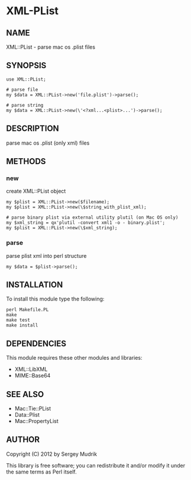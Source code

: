 XML-PList
=========

NAME
----

XML::PList - parse mac os .plist files

SYNOPSIS
--------

    use XML::PList;

    # parse file
    my $data = XML::PList->new('file.plist')->parse();

    # parse string
    my $data = XML::PList->new(\'<?xml...<plist>...')->parse();

DESCRIPTION
-----------
parse mac os .plist (only xml) files

METHODS
-------

### new
create XML::PList object

    my $plist = XML::PList->new($filename);
    my $plist = XML::PList->new(\$string_with_plist_xml);

    # parse binary plist via external utility plutil (on Mac OS only)
    my $xml_string = qx'plutil -convert xml1 -o - binary.plist';
    my $plist = XML::PList->new(\$xml_string);

### parse
parse plist xml into perl structure

    my $data = $plist->parse();

INSTALLATION
------------
To install this module type the following:

    perl Makefile.PL
    make
    make test
    make install

DEPENDENCIES
------------
This module requires these other modules and libraries:

- XML::LibXML
- MIME::Base64

SEE ALSO
--------

- Mac::Tie::PList
- Data::Plist
- Mac::PropertyList

AUTHOR
------
Copyright (C) 2012 by Sergey Mudrik

This library is free software; you can redistribute it and/or modify it
under the same terms as Perl itself.
